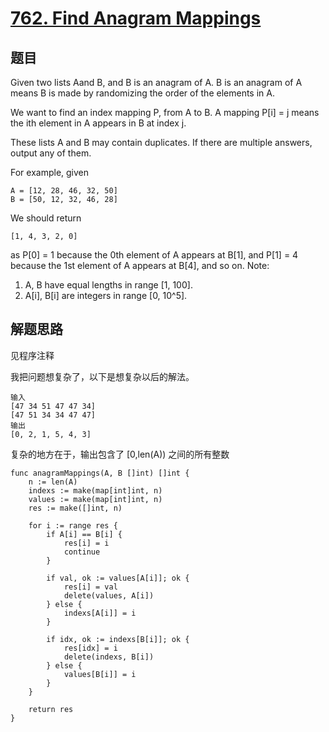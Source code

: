 # [762. Find Anagram Mappings](https://leetcode.com/problems/find-anagram-mappings/)

## 题目

Given two lists Aand B, and B is an anagram of A. B is an anagram of A means B is made by randomizing the order of the elements in A.

We want to find an index mapping P, from A to B. A mapping P[i] = j means the ith element in A appears in B at index j.

These lists A and B may contain duplicates. If there are multiple answers, output any of them.

For example, given

```text
A = [12, 28, 46, 32, 50]
B = [50, 12, 32, 46, 28]
```

We should return

```text
[1, 4, 3, 2, 0]
```

as P[0] = 1 because the 0th element of A appears at B[1], and P[1] = 4 because the 1st element of A appears at B[4], and so on.
Note:

1. A, B have equal lengths in range [1, 100].
1. A[i], B[i] are integers in range [0, 10^5].

## 解题思路

见程序注释

我把问题想复杂了，以下是想复杂以后的解法。

```text
输入
[47 34 51 47 47 34]
[47 51 34 34 47 47]
输出
[0, 2, 1, 5, 4, 3]
```

复杂的地方在于，输出包含了 [0,len(A)) 之间的所有整数

```golang
func anagramMappings(A, B []int) []int {
    n := len(A)
    indexs := make(map[int]int, n)
    values := make(map[int]int, n)
    res := make([]int, n)

    for i := range res {
        if A[i] == B[i] {
            res[i] = i
            continue
        }

        if val, ok := values[A[i]]; ok {
            res[i] = val
            delete(values, A[i])
        } else {
            indexs[A[i]] = i
        }

        if idx, ok := indexs[B[i]]; ok {
            res[idx] = i
            delete(indexs, B[i])
        } else {
            values[B[i]] = i
        }
    }

    return res
}
```

